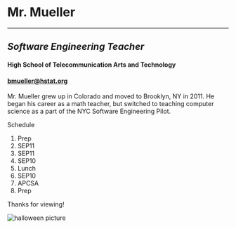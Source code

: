 # Mr. Mueller  
---
## _Software Engineering Teacher_
#### **High School of Telecommunication Arts and Technology**  
#### bmueller@hstat.org

Mr. Mueller grew up in Colorado and moved to Brooklyn, NY in 2011.  He began his career as a math teacher, but switched to teaching computer science as a part of the NYC Software Engineering Pilot.

Schedule  
1. Prep  
2. SEP11  
3. SEP11  
4. SEP10
5. Lunch  
6. SEP10  
7. APCSA  
8. Prep 


Thanks for viewing!

![halloween picture](brian-halloween.jpg)
